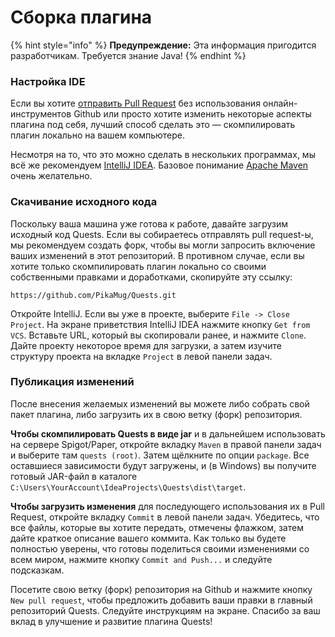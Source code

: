 # Сборка плагина

{% hint style="info" %}
**Предупреждение:** Эта информация пригодится разработчикам. Требуется знание Java!
{% endhint %}

### Настройка IDE

Если вы хотите [отправить Pull Request](https://github.com/PikaMug/Quests/pulls) без использования онлайн-инструментов Github или просто хотите изменить некоторые аспекты плагина под себя, лучший способ сделать это — скомпилировать плагин локально на вашем компьютере.

Несмотря на то, что это можно сделать в нескольких программах, мы всё же рекомендуем [IntelliJ IDEA](https://www.jetbrains.com/idea/). Базовое понимание [Apache Maven](https://maven.apache.org/) очень желательно.

### Скачивание исходного кода

Поскольку ваша машина уже готова к работе, давайте загрузим исходный код Quests. Если вы собираетесь отправлять pull request-ы, мы рекомендуем создать форк, чтобы вы могли запросить включение ваших изменений в этот репозиторий. В противном случае, если вы хотите только скомпилировать плагин локально со своими собственными правками и доработками, скопируйте эту ссылку:

`https://github.com/PikaMug/Quests.git`

Откройте IntelliJ. Если вы уже в проекте, выберите `File -> Close Project`. На экране приветствия IntelliJ IDEA нажмите кнопку `Get from VCS`. Вставьте URL, который вы скопировали ранее, и нажмите `Clone`. Дайте проекту некоторое время для загрузки, а затем изучите структуру проекта на вкладке `Project` в левой панели задач.

### Публикация изменений

После внесения желаемых изменений вы можете либо собрать свой пакет плагина, либо загрузить их в свою ветку (форк) репозитория.

**Чтобы скомпилировать Quests в виде jar** и в дальнейшем использовать на сервере Spigot/Paper, откройте вкладку `Maven` в правой панели задач и выберите там `quests (root)`. Затем щёлкните по опции `package`. Все оставшиеся зависимости будут загружены, и (в Windows) вы получите готовый JAR-файл в каталоге `C:\Users\YourAccount\IdeaProjects\Quests\dist\target`.

**Чтобы загрузить изменения** для последующего использования их в Pull Request, откройте вкладку `Commit` в левой панели задач. Убедитесь, что все файлы, которые вы хотите передать, отмечены флажком, затем дайте краткое описание вашего коммита. Как только вы будете полностью уверены, что готовы поделиться своими изменениями со всем миром, нажмите кнопку `Commit and Push...` и следуйте подсказкам.

Посетите свою ветку (форк) репозитория на Github и нажмите кнопку `New pull request`, чтобы предложить добавить ваши правки в главный репозиторий Quests. Следуйте инструкциям на экране. Спасибо за ваш вклад в улучшение и развитие плагина Quests!
